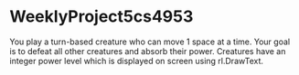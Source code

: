# WeeklyProject5cs4953
You play a turn-based creature who can move 1 space at a time. Your goal is to defeat all other creatures and absorb their power. Creatures have an integer power level which is displayed on screen using rl.DrawText.
